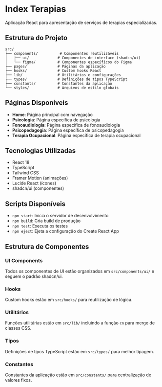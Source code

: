 # Index Terapias

Aplicação React para apresentação de serviços de terapias especializadas.

## Estrutura do Projeto

```
src/
├── components/          # Componentes reutilizáveis
│   ├── ui/             # Componentes de interface (shadcn/ui)
│   └── figma/          # Componentes específicos do Figma
├── pages/              # Páginas da aplicação
├── hooks/              # Custom hooks React
├── lib/                # Utilitários e configurações
├── types/              # Definições de tipos TypeScript
├── constants/          # Constantes da aplicação
└── styles/             # Arquivos de estilo globais
```

## Páginas Disponíveis

- **Home**: Página principal com navegação
- **Psicologia**: Página específica de psicologia
- **Fonoaudiologia**: Página específica de fonoaudiologia
- **Psicopedagogia**: Página específica de psicopedagogia
- **Terapia Ocupacional**: Página específica de terapia ocupacional

## Tecnologias Utilizadas

- React 18
- TypeScript
- Tailwind CSS
- Framer Motion (animações)
- Lucide React (ícones)
- shadcn/ui (componentes)

## Scripts Disponíveis

- `npm start`: Inicia o servidor de desenvolvimento
- `npm build`: Cria build de produção
- `npm test`: Executa os testes
- `npm eject`: Ejeta a configuração do Create React App

## Estrutura de Componentes

### UI Components
Todos os componentes de UI estão organizados em `src/components/ui/` e seguem o padrão shadcn/ui.

### Hooks
Custom hooks estão em `src/hooks/` para reutilização de lógica.

### Utilitários
Funções utilitárias estão em `src/lib/` incluindo a função `cn` para merge de classes CSS.

### Tipos
Definições de tipos TypeScript estão em `src/types/` para melhor tipagem.

### Constantes
Constantes da aplicação estão em `src/constants/` para centralização de valores fixos.